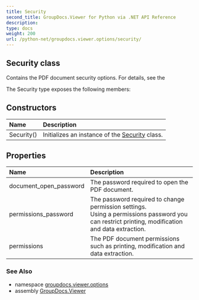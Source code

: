 ```yaml
---
title: Security
second_title: GroupDocs.Viewer for Python via .NET API Reference
description: 
type: docs
weight: 200
url: /python-net/groupdocs.viewer.options/security/
---
```


## Security class

Contains the PDF document security options. For details, see the

The Security type exposes the following members:
## Constructors
| Name | Description |
| :- | :- |
|Security()|Initializes an instance of the [Security](/viewer/python-net/groupdocs.viewer.options/security/) class.|
## Properties
| Name | Description |
| :- | :- |
|document_open_password|The password required to open the PDF document.|
|permissions_password|The password required to change permission settings.<br/>            Using a permissions password you can restrict printing, modification and data extraction.|
|permissions|The PDF document permissions such as printing, modification and data extraction.|

### See Also

* namespace [groupdocs.viewer.options](/viewer/python-net/groupdocs.viewer.options/)
* assembly [GroupDocs.Viewer](/viewer/python-net/)

